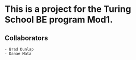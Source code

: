 # This is a project for the Turing School BE program Mod1. 

## Collaborators
    - Brad Dunlap
    - Danae Mata